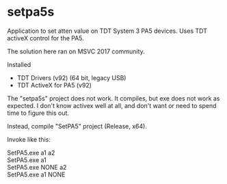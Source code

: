 # setpa5s
Application to set atten value on TDT System 3 PA5 devices. Uses TDT activeX control for the PA5.

The solution here ran on MSVC 2017 community. 

Installed 
- TDT Drivers (v92) (64 bit, legacy USB)
- TDT ActiveX for PA5 (v92)

The "setpa5s" project does not work. It compiles, but exe does not work as expected. 
I don't know activex well at all, and don't want or need to spend time to figure this out. 


Instead, compile "SetPA5" project (Release, x64). 

Invoke like this:

 SetPA5.exe a1 a2  
 SetPA5.exe a1  
 SetPA5.exe NONE a2  
 SetPA5.exe a1 NONE  
 
 
